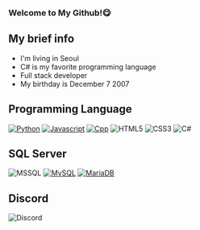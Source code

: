 ### Welcome to My Github!😋

## My brief info
 - I'm living in Seoul<br/>
 - C# is my favorite programming language<br/>
 - Full stack developer<br/>
 - My birthday is December 7 2007
## Programming Language
[![Python](http://img.shields.io/badge/Python-black?style=flat&logo=python)](#) 
[![Javascript](http://img.shields.io/badge/Javascript-black?style=flat&logo=javascript)](#) 
[![Cpp](http://img.shields.io/badge/C++-black?style=flat&logo=C%2B%2B)](#) 
![HTML5](https://img.shields.io/badge/HTML5-black?style=flat&logo=HTML5) 
![CSS3](https://img.shields.io/badge/CSS3-black?style=flat&logo=CSS3) 
![C#](https://img.shields.io/badge/-C%23-black?logo=Csharp)
## SQL Server
![MSSQL](http://img.shields.io/badge/MSSQL-black?style=flat&logo=MicrosoftSQLServer)
[![MySQL](http://img.shields.io/badge/MySQL-black?style=flat&logo=MySQL)](#) 
[![MariaDB](http://img.shields.io/badge/MariaDB-black?style=flat&logo=MariaDB)](#) 
 ## Discord
![Discord](http://img.shields.io/badge/마녀%230001-white?style=flat&logo=discord)
